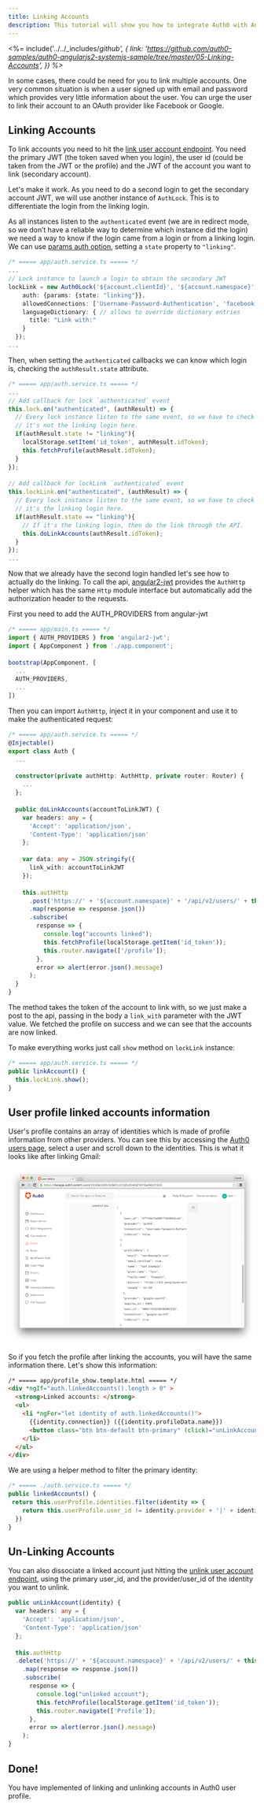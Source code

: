 ```yaml
---
title: Linking Accounts
description: This tutorial will show you how to integrate Auth0 with Angular2 to link accounts.
---
```


<%= include('../../_includes/_github', {
  link: 'https://github.com/auth0-samples/auth0-angularjs2-systemjs-sample/tree/master/05-Linking-Accounts',
}) %>_

In some cases, there could be need for you to link multiple accounts. One very common situation is when a user signed up with email and password which provides very little information about the user. You can urge the user to link their account to an OAuth provider like Facebook or Google.

## Linking Accounts

To link accounts you need to hit the [link user account endpoint](/api/management/v2#!/Users/post_identities). You need the primary JWT (the token saved when you login), the user id (could be taken from the JWT or the profile) and the JWT of the account you want to link (secondary account).

Let's make it work. As you need to do a second login to get the secondary account JWT, we will use another instance of `AuthLock`. This is to differentiate the login from the linking login.

As all instances listen to the `authenticated` event (we are in redirect mode, so we don’t have a reliable way to determine which instance did the login) we need a way to know if the login came from a login or from a linking login. We can use [params auth option](https://github.com/auth0/lock/tree/v10.0.0#authentication-options), setting a `state` property to `"linking"`.

```typescript
/* ===== app/auth.service.ts ===== */
...
// Lock instance to launch a login to obtain the secondary JWT
lockLink = new Auth0Lock('${account.clientId}', '${account.namespace}', {
    auth: {params: {state: "linking"}},
    allowedConnections: ['Username-Password-Authentication', 'facebook', 'google-oauth2'],
    languageDictionary: { // allows to override dictionary entries
      title: "Link with:"
    }
  });
...
```

Then, when setting the `authenticated` callbacks we can know which login is, checking the `authResult.state` attribute.

```typescript
/* ===== app/auth.service.ts ===== */
...
// Add callback for lock `authenticated` event
this.lock.on("authenticated", (authResult) => {
  // Every lock instance listen to the same event, so we have to check if
  // it's not the linking login here.
  if(authResult.state != "linking"){
    localStorage.setItem('id_token', authResult.idToken);
    this.fetchProfile(authResult.idToken);
  }
});

// Add callback for lockLink `authenticated` event
this.lockLink.on("authenticated", (authResult) => {
  // Every lock instance listen to the same event, so we have to check if
  // it's the linking login here.
  if(authResult.state == "linking"){
    // If it's the linking login, then do the link through the API.
    this.doLinkAccounts(authResult.idToken);
  }
});
...
```

Now that we already have the second login handled let's see how to actually do the linking.
To call the api, [angular2-jwt](https://github.com/auth0/angular2-jwt) provides the `AuthHttp` helper which has the same `Http` module interface but automatically add the authorization header to the requests.

First you need to add the AUTH_PROVIDERS from angular-jwt

```typescript
/* ===== app/main.ts ===== */
import { AUTH_PROVIDERS } from 'angular2-jwt';
import { AppComponent } from './app.component';

bootstrap(AppComponent, [
  ...
  AUTH_PROVIDERS,
  ...
])
```

Then you can import `AuthHttp`, inject it in your component and use it to make the authenticated request:


```typescript
/* ===== app/auth.service.ts ===== */
@Injectable()
export class Auth {
  ...

  constructor(private authHttp: AuthHttp, private router: Router) {
    ...
  };

  public doLinkAccounts(accountToLinkJWT) {
    var headers: any = {
      'Accept': 'application/json',
      'Content-Type': 'application/json'
    };

    var data: any = JSON.stringify({
      link_with: accountToLinkJWT
    });

    this.authHttp
      .post('https://' + '${account.namespace}' + '/api/v2/users/' + this.userProfile.user_id + '/identities', data, {headers: headers})
      .map(response => response.json())
      .subscribe(
        response => {
          console.log("accounts linked");
          this.fetchProfile(localStorage.getItem('id_token'));
          this.router.navigate(['/profile']);
        },
        error => alert(error.json().message)
      );
  }
}
```

The method takes the token of the account to link with, so we just make a post to the api, passing in the body a `link_with` parameter with the JWT value.
We fetched the profile on success and we can see that the accounts are now linked.


To make everything works just call `show` method on `lockLink` instance:

```typescript
/* ===== app/auth.service.ts ===== */
public linkAccount() {
  this.lockLink.show();
}
```

## User profile linked accounts information

User's profile contains an array of identities which is made of profile information from other providers. You can see this by accessing the [Auth0 users page](${uiURL}/#/users), select a user and scroll down to the identities. This is what it looks like after linking Gmail:

![User identities](/media/articles/users/user-identities-linked.png)

So if you fetch the profile after linking the accounts, you will have the same information there. Let's show this information:

```html
/* ===== app/profile_show.template.html ===== */
<div *ngIf="auth.linkedAccounts().length > 0" >
  <strong>Linked accounts: </strong>
  <ul>
    <li *ngFor="let identity of auth.linkedAccounts()">
      {{identity.connection}} ({{identity.profileData.name}})
      <button class="btn btn-default btn-primary" (click)="unLinkAccount(identity)">unlink</button>
    </li>
  </ul>
</div>
```

We are using a helper method to filter the primary identity:

```typescript
/* ===== ./auth.service.ts ===== */
public linkedAccounts() {
 return this.userProfile.identities.filter(identity => {
    return this.userProfile.user_id != identity.provider + '|' + identity.user_id
  })
}
```

## Un-Linking Accounts

You can also dissociate a linked account just hitting the [unlink user account endpoint](/api/management/v2#!/Users/delete_provider_by_user_id), using the primary user_id, and the provider/user_id of the identity you want to unlink.

```typescript
public unLinkAccount(identity) {
  var headers: any = {
    'Accept': 'application/json',
    'Content-Type': 'application/json'
  };

  this.authHttp
  .delete('https://' + '${account.namespace}' + '/api/v2/users/' + this.userProfile.user_id + '/identities/' + identity.provider + "/" + identity.user_id, {headers: headers})
    .map(response => response.json())
    .subscribe(
      response => {
        console.log("unlinked account");
        this.fetchProfile(localStorage.getItem('id_token'));
        this.router.navigate(['Profile']);
      },
      error => alert(error.json().message)
    );
}
```

## Done!

You have implemented of linking and unlinking accounts in Auth0 user profile.
